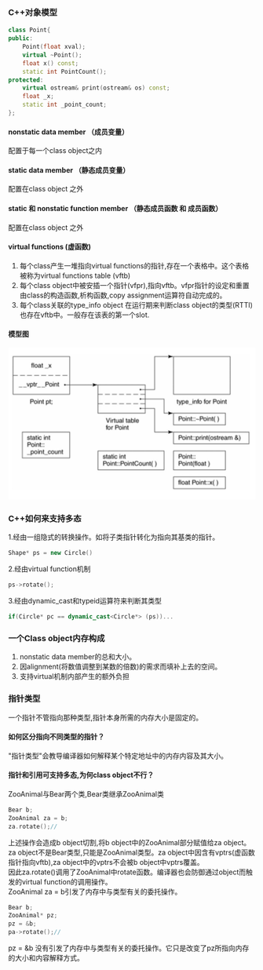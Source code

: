### C++对象模型

```cpp
class Point{
public:
    Point(float xval);
    virtual ~Point();
    float x() const;
    static int PointCount();
protected:
    virtual ostream& print(ostream& os) const;
    float _x;
    static int _point_count;
};
```
#### nonstatic data member （成员变量）  
配置于每一个class object之内

#### static data member （静态成员变量）
配置在class object 之外

#### static 和 nonstatic function member （静态成员函数 和 成员函数）
配置在class object 之外

#### virtual functions (虚函数)
1. 每个class产生一堆指向virtual functions的指针,存在一个表格中。这个表格被称为virtual functions table (vftb)  
2. 每个class object中被安插一个指针(vfpr),指向vftb。vfpr指针的设定和重置由class的构造函数,析构函数,copy assignment运算符自动完成的。
3. 每个class关联的type_info object 在运行期来判断class object的类型(RTTI)也存在vftb中。一般存在该表的第一个slot. 

#### 模型图
![Image of cppmode](/pic/8856E503-A7A0-4484-B655-E9E639375BBB.png)

### C++如何来支持多态
1.经由一组隐式的转换操作。如将子类指针转化为指向其基类的指针。
```cpp
Shape* ps = new Circle()
```
2.经由virtual function机制
```cpp
ps->rotate();
```
3.经由dynamic_cast和typeid运算符来判断其类型
```cpp
if(Circle* pc == dynamic_cast<Circle*> (ps))...
```


### 一个Class object内存构成
1. nonstatic data member的总和大小。
2. 因alignment(将数值调整到某数的倍数)的需求而填补上去的空间。
3. 支持virtual机制内部产生的额外负担


### 指针类型
一个指针不管指向那种类型,指针本身所需的内存大小是固定的。

#### 如何区分指向不同类型的指针？
"指针类型"会教导编译器如何解释某个特定地址中的内存内容及其大小。

#### 指针和引用可支持多态,为何class object不行？
ZooAnimal与Bear两个类,Bear类继承ZooAnimal类  
```cpp
Bear b;
ZooAnimal za = b;
za.rotate();//
```
上述操作会造成b object切割,将b object中的ZooAnimal部分赋值给za object。
za object不是Bear类型,只能是ZooAnimal类型。za object中因含有vptrs(虚函数指针指向vftb),za object中的vptrs不会被b object中vptrs覆盖。  
因此za.rotate()调用了ZooAnimal中rotate函数。编译器也会防御通过object而触发的virtual function的调用操作。  
ZooAnimal za = b引发了内存中与类型有关的委托操作。 
```cpp
Bear b;
ZooAnimal* pz;
pz = &b;
pa->rotate();//
```
pz = &b 没有引发了内存中与类型有关的委托操作。它只是改变了pz所指向内存的大小和内容解释方式。


